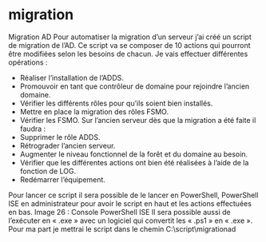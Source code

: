 # migration
Migration AD
Pour automatiser la migration d’un serveur j’ai créé un script de migration de l’AD.
Ce script va se composer de 10 actions qui pourront être modifiées selon les besoins de
chacun.
Je vais effectuer différentes opérations :
- Réaliser l’installation de l’ADDS.
- Promouvoir en tant que contrôleur de domaine pour rejoindre l’ancien domaine.
- Vérifier les différents rôles pour qu’ils soient bien installés.
- Mettre en place la migration des rôles FSMO.
- Vérifier les FSMO.
Sur l’ancien serveur dès que la migration a été faite il faudra :
- Supprimer le rôle ADDS.
- Rétrograder l’ancien serveur.
- Augmenter le niveau fonctionnel de la forêt et du domaine au besoin.
- Vérifier que les différentes actions ont bien été réalisées à l’aide de la fonction de
LOG.
- Redémarrer l’équipement.



Pour lancer ce script il sera possible de le lancer en PowerShell, PowerShell ISE en
administrateur pour avoir le script en haut et les actions effectuées en bas.
Image 26 : Console PowerShell ISE
Il sera possible aussi de l’exécuter en « .exe » avec un logiciel qui convertit les « .ps1 » en
« .exe ». Pour ma part je mettrai le script dans le chemin C:\script\migrationad
